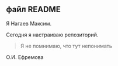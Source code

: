 ## файл README ##

Я Нагаев Максим.

Сегодня я настраиваю репозиторий.

> Я не помнимаю, что тут непонимать

О.И. Ефремова
